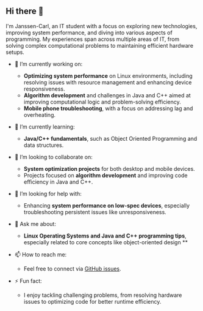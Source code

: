 ## Hi there 👋

I'm Janssen-Carl, an IT student with a focus on exploring new technologies, improving system performance, and diving into various aspects of programming. My experiences span across multiple areas of IT, from solving complex computational problems to maintaining efficient hardware setups.

- 🔭 I’m currently working on:
  - **Optimizing system performance** on Linux environments, including resolving issues with resource management and enhancing device responsiveness.
  - **Algorithm development** and challenges in Java and C++ aimed at improving computational logic and problem-solving efficiency.
  - **Mobile phone troubleshooting**, with a focus on addressing lag and overheating.

- 🌱 I’m currently learning:
  - **Java/C++ fundamentals**, such as Object Oriented Programming and data structures.

- 👯 I’m looking to collaborate on:
  - **System optimization projects** for both desktop and mobile devices.
  - Projects focused on **algorithm development** and improving code efficiency in Java and C++.

- 🤔 I’m looking for help with:
  - Enhancing **system performance on low-spec devices**, especially troubleshooting persistent issues like unresponsiveness.

- 💬 Ask me about:
  - **Linux Operating Systems and Java and C++ programming tips**, especially related to core concepts like object-oriented design **
    
- 📫 How to reach me:
  - Feel free to connect via [GitHub issues](https://github.com/Janssen-Carl/Janssen-Carl/issues).
    
- ⚡ Fun fact:
  - I enjoy tackling challenging problems, from resolving hardware issues to optimizing code for better runtime efficiency.
